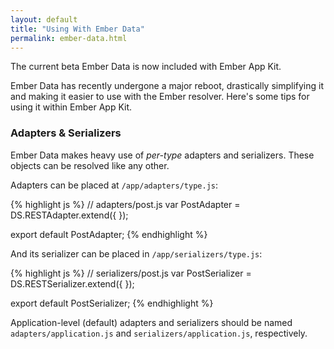 ```yaml
---
layout: default
title: "Using With Ember Data"
permalink: ember-data.html
---
```


The current beta Ember Data is now included with Ember App Kit.

Ember Data has recently undergone a major reboot, drastically simplifying it and making it easier to use with the Ember resolver. Here's some tips for using it within Ember App Kit.

### Adapters & Serializers

Ember Data makes heavy use of *per-type* adapters and serializers. These objects can be resolved like any other.

Adapters can be placed at `/app/adapters/type.js`:

{% highlight js %}
// adapters/post.js
var PostAdapter = DS.RESTAdapter.extend({
});

export default PostAdapter;
{% endhighlight %}

And its serializer can be placed in `/app/serializers/type.js`:

{% highlight js %}
// serializers/post.js
var PostSerializer = DS.RESTSerializer.extend({
});

export default PostSerializer;
{% endhighlight %}

Application-level (default) adapters and serializers should be named `adapters/application.js` and `serializers/application.js`, respectively.
